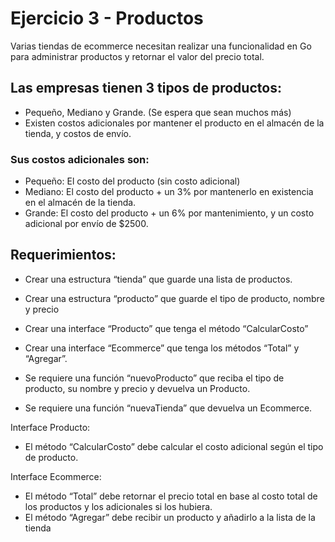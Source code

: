 # Ejercicio 3 - Productos

Varias tiendas de ecommerce necesitan realizar una funcionalidad en Go para administrar productos y retornar el valor del precio total.
## Las empresas tienen 3 tipos de productos: 
- Pequeño, Mediano y Grande. (Se espera que sean muchos más)
- Existen costos adicionales por mantener el producto en el almacén de la tienda, y costos de envío.

### Sus costos adicionales son:
- Pequeño: El costo del producto (sin costo adicional)
- Mediano: El costo del producto + un 3% por mantenerlo en existencia en el almacén de la tienda.
- Grande: El costo del producto + un 6%  por mantenimiento, y un costo adicional  por envío de $2500.

## Requerimientos:
- Crear una estructura “tienda” que guarde una lista de productos. 
- Crear una estructura “producto” que guarde el tipo de producto, nombre y precio

- Crear una interface “Producto” que tenga el método “CalcularCosto”
- Crear una interface “Ecommerce” que tenga los métodos “Total” y “Agregar”.

- Se requiere una función “nuevoProducto” que reciba el tipo de producto, su nombre y precio y devuelva un Producto.
- Se requiere una función “nuevaTienda” que devuelva un Ecommerce.

Interface Producto:
- El método “CalcularCosto” debe calcular el costo adicional según el tipo de producto.

Interface Ecommerce:
 - El método “Total” debe retornar el precio total en base al costo total de los productos y los adicionales si los hubiera.
 - El método “Agregar” debe recibir un producto y añadirlo a la lista de la tienda

